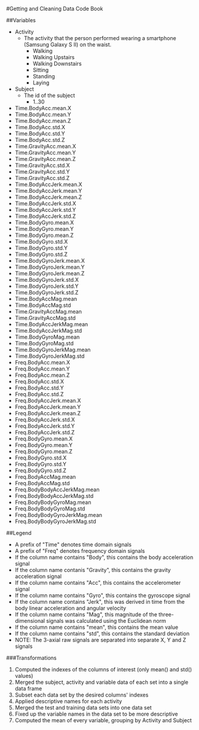 #Getting and Cleaning Data Code Book

##Variables
* Activity
  * The activity that the person performed wearing a smartphone (Samsung Galaxy S II) on the waist.
    *  Walking
    *  Walking Upstairs
    *  Walking Downstairs
    *  Sitting
    *  Standing
    *  Laying
* Subject
  * The id of the subject
    * 1..30
* Time.BodyAcc.mean.X
* Time.BodyAcc.mean.Y
* Time.BodyAcc.mean.Z
* Time.BodyAcc.std.X
* Time.BodyAcc.std.Y
* Time.BodyAcc.std.Z
* Time.GravityAcc.mean.X
* Time.GravityAcc.mean.Y
* Time.GravityAcc.mean.Z
* Time.GravityAcc.std.X
* Time.GravityAcc.std.Y
* Time.GravityAcc.std.Z
* Time.BodyAccJerk.mean.X
* Time.BodyAccJerk.mean.Y
* Time.BodyAccJerk.mean.Z
* Time.BodyAccJerk.std.X
* Time.BodyAccJerk.std.Y
* Time.BodyAccJerk.std.Z
* Time.BodyGyro.mean.X
* Time.BodyGyro.mean.Y
* Time.BodyGyro.mean.Z
* Time.BodyGyro.std.X
* Time.BodyGyro.std.Y
* Time.BodyGyro.std.Z
* Time.BodyGyroJerk.mean.X
* Time.BodyGyroJerk.mean.Y  
* Time.BodyGyroJerk.mean.Z
* Time.BodyGyroJerk.std.X
* Time.BodyGyroJerk.std.Y
* Time.BodyGyroJerk.std.Z
* Time.BodyAccMag.mean
* Time.BodyAccMag.std
* Time.GravityAccMag.mean
* Time.GravityAccMag.std
* Time.BodyAccJerkMag.mean
* Time.BodyAccJerkMag.std
* Time.BodyGyroMag.mean
* Time.BodyGyroMag.std
* Time.BodyGyroJerkMag.mean
* Time.BodyGyroJerkMag.std
* Freq.BodyAcc.mean.X
* Freq.BodyAcc.mean.Y
* Freq.BodyAcc.mean.Z
* Freq.BodyAcc.std.X
* Freq.BodyAcc.std.Y
* Freq.BodyAcc.std.Z
* Freq.BodyAccJerk.mean.X
* Freq.BodyAccJerk.mean.Y
* Freq.BodyAccJerk.mean.Z
* Freq.BodyAccJerk.std.X
* Freq.BodyAccJerk.std.Y
* Freq.BodyAccJerk.std.Z
* Freq.BodyGyro.mean.X
* Freq.BodyGyro.mean.Y
* Freq.BodyGyro.mean.Z
* Freq.BodyGyro.std.X
* Freq.BodyGyro.std.Y
* Freq.BodyGyro.std.Z
* Freq.BodyAccMag.mean
* Freq.BodyAccMag.std
* Freq.BodyBodyAccJerkMag.mean
* Freq.BodyBodyAccJerkMag.std
* Freq.BodyBodyGyroMag.mean
* Freq.BodyBodyGyroMag.std
* Freq.BodyBodyGyroJerkMag.mean
* Freq.BodyBodyGyroJerkMag.std

##Legend
* A prefix of "Time" denotes time domain signals
* A prefix of "Freq" denotes frequency domain signals
* If the column name contains "Body", this contains the body acceleration signal
* If the column name contanis "Gravity", this contains the gravity acceleration signal
* If the column name contains "Acc", this contains the accelerometer signal
* If the column name contains "Gyro", this contains the gyroscope signal
* If the column name contains "Jerk", this was derived in time from the body linear acceleration and angular velocity
* If the column name contains "Mag", this magnitude of the three-dimensional signals was calculated using the Euclidean norm
* If the column name contains "mean", this contains the mean value
* If the column name contains "std", this contains the standard deviation
* NOTE: The 3-axial raw signals are separated into separate X, Y and Z signals

###Transformations
1. Computed the indexes of the columns of interest (only mean() and std() values)
1. Merged the subject, activity and variable data of each set into a single data frame
1. Subset each data set by the desired columns' indexes
1. Applied descriptive names for each activity
1. Merged the test and training data sets into one data set
1. Fixed up the variable names in the data set to be more descriptive
1. Computed the mean of every variable, grouping by Activity and Subject





